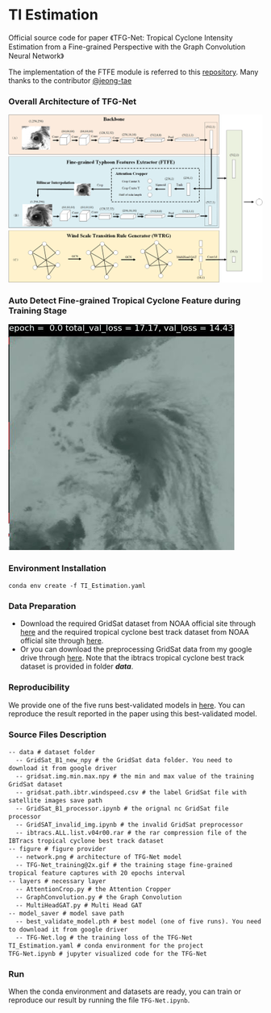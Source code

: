 # TI Estimation

Official source code for paper 《TFG-Net: Tropical Cyclone Intensity Estimation from a Fine-grained Perspective with the Graph Convolution Neural Network》

The implementation of the FTFE module is referred to this [repository](https://github.com/jeong-tae/RACNN-pytorch). Many thanks to the contributor [@jeong-tae](https://github.com/jeong-tae)

### Overall Architecture of TFG-Net
![image](https://github.com/xuguangning1218/TI_Estimation/blob/master/figure/model.png)

### Auto Detect Fine-grained Tropical Cyclone Feature during Training Stage
![image](https://github.com/xuguangning1218/TI_Estimation/blob/master/figure/TFG-Net_training%402x.gif)

### Environment Installation
```
conda env create -f TI_Estimation.yaml
```  

### Data Preparation 
* Download the required GridSat dataset from NOAA official site through [here](<https://www.ncei.noaa.gov/products/gridded-geostationary-brightness-temperature> "here") and the required tropical cyclone best track dataset from NOAA official site through [here](<https://www.ncdc.noaa.gov/ibtracs/>  "here"). 
* Or you can download the preprocessing GridSat data from my google drive through [here](<https://drive.google.com/drive/folders/1-4xPJxZEaofC1vJfKwK10Iwi9ocueFLZ?usp=sharing> "here"). Note that the ibtracs tropical cyclone best track dataset is provided in folder ***data***.

###  Reproducibility
We provide one of the five runs best-validated models in [here](<https://drive.google.com/drive/folders/1-FGSiIMvJm0XlLq0rOf_-_3-rl-FouBz?usp=sharing>  "here").  You can reproduce the result reported in the paper using this best-validated model.


###  Source Files Description

```
-- data # dataset folder
  -- GridSat_B1_new_npy # the GridSat data folder. You need to download it from google driver 
  -- gridsat.img.min.max.npy # the min and max value of the training GridSat dataset 
  -- gridsat.path.ibtr.windspeed.csv # the label GridSat file with satellite images save path 
  -- GridSat_B1_processor.ipynb # the orignal nc GridSat file processor 
  -- GridSAT_invalid_img.ipynb # the invalid GridSat preprocessor 
  -- ibtracs.ALL.list.v04r00.rar # the rar compression file of the IBTracs tropical cyclone best track dataset 
-- figure # figure provider
  -- network.png # architecture of TFG-Net model 
  -- TFG-Net_training@2x.gif # the training stage fine-grained tropical feature captures with 20 epochs interval
-- layers # necessary layer
  -- AttentionCrop.py # the Attention Cropper
  -- GraphConvolution.py # the Graph Convolution
  -- MultiHeadGAT.py # Multi Head GAT
-- model_saver # model save path
  -- best_validate_model.pth # best model (one of five runs). You need to download it from google driver
  -- TFG-Net.log # the training loss of the TFG-Net
TI_Estimation.yaml # conda environment for the project
TFG-Net.ipynb # jupyter visualized code for the TFG-Net
```

### Run

When the conda environment and datasets are ready, you can train or reproduce our result by running the file `TFG-Net.ipynb`.
